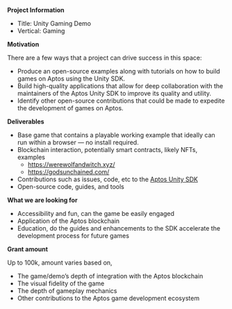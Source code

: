 **Project Information**
- Title: Unity Gaming Demo
- Vertical: Gaming

**Motivation**

There are a few ways that a project can drive success in this space:

- Produce an open-source examples along with tutorials on how to build games on Aptos using the Unity SDK.
- Build high-quality applications that allow for deep collaboration with the maintainers of the Aptos Unity SDK to improve its quality and utility.
- Identify other open-source contributions that could be made to expedite the development of games on Aptos.

**Deliverables** 
- Base game that contains a playable working example that ideally can run within a browser — no install required.
- Blockchain interaction, potentially smart contracts, likely NFTs, examples
    - https://werewolfandwitch.xyz/
    - https://godsunchained.com/
- Contributions such as issues, code, etc to the [Aptos Unity SDK](https://assetstore.unity.com/packages/decentralization/aptos-sdk-244713)
- Open-source code, guides, and tools

**What we are looking for** 

- Accessibility and fun, can the game be easily engaged
- Application of the Aptos blockchain
- Education, do the guides and enhancements to the SDK accelerate the development process for future games
  
**Grant amount**

Up to 100k, amount varies based on,
- The game/demo’s depth of integration with the Aptos blockchain
- The visual fidelity of the game
- The depth of gameplay mechanics
- Other contributions to the Aptos game development ecosystem
